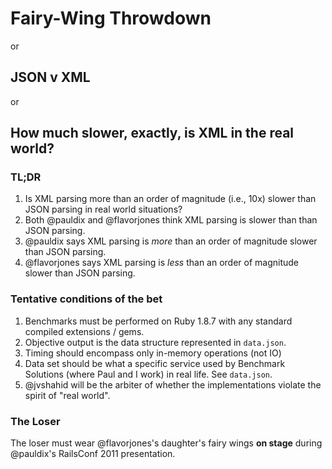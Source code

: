 # Fairy-Wing Throwdown

or

## JSON v XML

or

## How much slower, exactly, is XML in the real world?

### TL;DR

1. Is XML parsing more than an order of magnitude (i.e., 10x) slower than JSON parsing in real world situations?
2. Both @pauldix and @flavorjones think XML parsing is slower than than JSON parsing.
3. @pauldix says XML parsing is *more* than an order of magnitude slower than JSON parsing.
4. @flavorjones says XML parsing is *less* than an order of magnitude slower than JSON parsing.

### Tentative conditions of the bet

1. Benchmarks must be performed on Ruby 1.8.7 with any standard compiled extensions / gems.
2. Objective output is the data structure represented in `data.json`.
3. Timing should encompass only in-memory operations (not IO)
4. Data set should be what a specific service used by Benchmark Solutions (where Paul and I work) in real life. See `data.json`.
5. @jvshahid will be the arbiter of whether the implementations violate the spirit of "real world".


### The Loser

The loser must wear @flavorjones's daughter's fairy wings **on stage** during @pauldix's RailsConf 2011 presentation.
